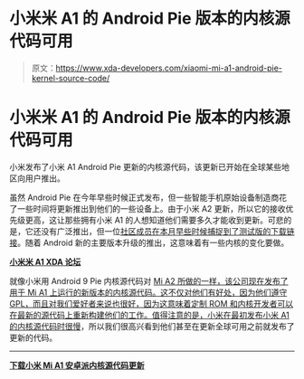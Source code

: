 # 小米米 A1 的 Android Pie 版本的内核源代码可用

> 原文：<https://www.xda-developers.com/xiaomi-mi-a1-android-pie-kernel-source-code/>

# 小米米 A1 的 Android Pie 版本的内核源代码可用

小米发布了小米 A1 Android Pie 更新的内核源代码，该更新已开始在全球某些地区向用户推出。

虽然 Android Pie 在今年早些时候正式发布，但一些智能手机原始设备制造商花了一些时间将更新推出到他们的一些设备上。由于小米 A2 更新，所以它的接收优先级更高，这让那些拥有小米 A1 的人想知道他们需要多久才能收到更新。可悲的是，它还没有广泛推出，但一位[社区成员在本月早些时候捕捉到了测试版的下载链接](https://www.xda-developers.com/xiaomi-mi-a1-android-pie-beta/)。随着 Android 新的主要版本升级的推出，这意味着有一些内核的变化要做。

[**小米米 A1 XDA 论坛**](https://forum.xda-developers.com/mi-a1)

就像小米用 Android 9 Pie 内核源代码对 [Mi A2 所做的一样，该公司现在发布了用于 Mi A1 上运行的新版本的内核源代码。这不仅对他们有好处，因为他们遵守 GPL，而且对我们爱好者来说也很好，因为这意味着定制 ROM 和内核开发者可以在最新的源代码上重新构建他们的工作。值得注意的是，小米在最初发布小米 A1 的内核源代码时](https://www.xda-developers.com/xiaomi-mi-a2-kernel-source-code-android-pie/)[很慢](https://www.xda-developers.com/android-one-xiaomi-mi-a1-kernel-sources-finally-released/)，所以我们很高兴看到他们甚至在更新全球可用之前就发布了更新的代码。

* * *

[**下载小米 Mi A1 安卓派内核源代码更新**](https://github.com/MiCode/Xiaomi_Kernel_OpenSource/tree/tissot-p-oss)